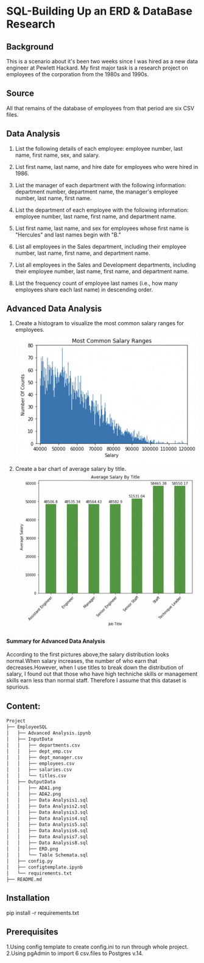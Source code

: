 # SQL-Building Up an ERD & DataBase Research


## Background
This is a scenario about it's been two weeks since I was hired as a new data engineer at Pewlett Hackard. My first major task is a research project on employees of the corporation from the 1980s and 1990s. 


## Source

All that remains of the database of employees from that period are six CSV files.  


## Data Analysis

1. List the following details of each employee: employee number, last name, first name, sex, and salary.  
 
2. List first name, last name, and hire date for employees who were hired in 1986.  

3. List the manager of each department with the following information: department number, department name, the manager's employee number, last name, first name.  

4. List the department of each employee with the following information: employee number, last name, first name, and department name.  
 
5. List first name, last name, and sex for employees whose first name is "Hercules" and last names begin with "B."  

6. List all employees in the Sales department, including their employee number, last name, first name, and department name.  

7. List all employees in the Sales and Development departments, including their employee number, last name, first name, and department name.  

8. List the frequency count of employee last names (i.e., how many employees share each last name) in descending order.  

## Advanced Data Analysis

1. Create a histogram to visualize the most common salary ranges for employees.  
![alt text](https://github.com/LynHJ/SQL/blob/45526bce8feaa9ec61d5d74de4df55963cf83cd3/EmployeeSQL/OutputData/ADA1.png)  
2. Create a bar chart of average salary by title.  
![alt text](https://github.com/LynHJ/SQL/blob/45526bce8feaa9ec61d5d74de4df55963cf83cd3/EmployeeSQL/OutputData/ADA2.png)  
#### Summary for Advanced Data Analysis

According to the first pictures above,the salary distribution looks normal.When salary increases, the number of who earn that decreases.However, when I use titles to break down the distribution of salary, I found out that those who have high techniche skills or management skills earn less than normal staff. Therefore I assume that this dataset is spurious.


## Content:
```
Project  
├── EmployeeSQL
│   ├── Advanced Analysis.ipynb
│   ├── InputData
│   │   ├── departments.csv
│   │   ├── dept_emp.csv
│   │   ├── dept_manager.csv
│   │   ├── employees.csv
│   │   ├── salaries.csv
│   │   └── titles.csv
│   ├── OutputData
│   │   ├── ADA1.png
│   │   ├── ADA2.png
│   │   ├── Data Analysis1.sql
│   │   ├── Data Analysis2.sql
│   │   ├── Data Analysis3.sql
│   │   ├── Data Analysis4.sql
│   │   ├── Data Analysis5.sql
│   │   ├── Data Analysis6.sql
│   │   ├── Data Analysis7.sql
│   │   ├── Data Analysis8.sql
│   │   ├── ERD.png
│   │   └── Table Schemata.sql
│   ├── config.py
│   ├── configtemplate.ipynb
│   └── requirements.txt
├── README.md

```
   

## Installation

pip install -r requirements.txt

## Prerequisites

1.Using config template to create config.ini to run through whole project.  
2.Using pgAdmin to import 6 csv.files to Postgres v.14.  




